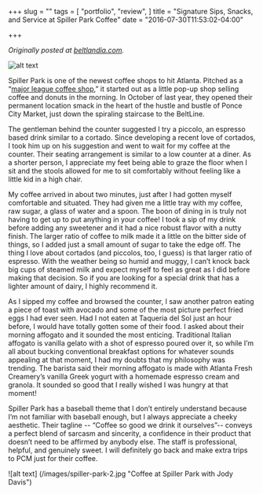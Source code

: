 +++
slug = ""
tags = [
	"portfolio",
	"review",
]
title = "Signature Sips, Snacks, and Service at Spiller Park Coffee"
date = "2016-07-30T11:53:02-04:00"

+++

<i>Originally posted at <a href="http://beltlandia.com/signature-sips-snacks-and-service-at-spiller-park-coffee/">beltlandia.com</a>.</i>

![alt text](/images/spiller-park-1.jpg "Spiller Park Counter")

Spiller Park is one of the newest coffee shops to hit Atlanta. Pitched as a “<a href="https://twitter.com/spillerpark">major league coffee shop</a>,” it started out as a little pop-up shop selling coffee and donuts in the morning. In October of last year, they opened their permanent location smack in the heart of the hustle and bustle of Ponce City Market, just down the spiraling staircase to the BeltLine.

The gentleman behind the counter suggested I try a piccolo, an espresso based drink similar to a cortado. Since developing a recent love of cortados, I took him up on his suggestion and went to wait for my coffee at the counter. Their seating arrangement is similar to a low counter at a diner. As a shorter person, I appreciate my feet being able to graze the floor when I sit and the stools allowed for me to sit comfortably without feeling like a little kid in a high chair.

My coffee arrived in about two minutes, just after I had gotten myself comfortable and situated. They had given me a little tray with my coffee, raw sugar, a glass of water and a spoon. The boon of dining in is truly not having to get up to put anything in your coffee! I took a sip of my drink before adding any sweetener and it had a nice robust flavor with a nutty finish. The larger ratio of coffee to milk made it a little on the bitter side of things, so I added just a small amount of sugar to take the edge off. The thing I love about cortados (and piccolos, too, I guess) is that larger ratio of espresso. With the weather being so humid and muggy, I can’t knock back big cups of steamed milk and expect myself to feel as great as I did before making that decision. So if you are looking for a special drink that has a lighter amount of dairy, I highly recommend it. 

As I sipped my coffee and browsed the counter, I saw another patron eating a piece of toast with avocado and some of the most picture perfect fried eggs I had ever seen. Had I not eaten at Taqueria del Sol just an hour before, I would have totally gotten some of their food. I asked about their morning affogato and it sounded the most enticing. Traditional Italian affogato is vanilla gelato with a shot of espresso poured over it, so while I’m all about bucking conventional breakfast options for whatever sounds appealing at that moment, I had my doubts that my philosophy was trending. The barista said their morning affogato is made with Atlanta Fresh Creamery’s vanilla Greek yogurt with a homemade espresso cream and granola. It sounded so good that I really wished I was hungry at that moment!

Spiller Park has a baseball theme that I don’t entirely understand because I’m not familiar with baseball enough, but I always appreciate a cheeky aesthetic. Their tagline -- “Coffee so good we drink it ourselves”-- conveys a perfect blend of sarcasm and sincerity, a confidence in their product that doesn’t need to be affirmed by anybody else. The staff is professional, helpful, and genuinely sweet. I will definitely go back and make extra trips to PCM just for their coffee.

![alt text] (/images/spiller-park-2.jpg "Coffee at Spiller Park with Jody Davis")
